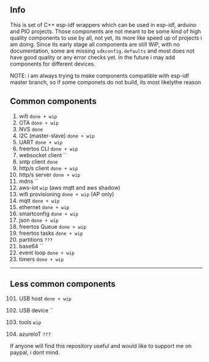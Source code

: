 ## Info
This is set of C++ esp-idf wrappers which can be used in esp-idf, arduino and PIO projects.
Those components are not meant to be some kind of high quality components to use by all, not yet, its more like speed up of projects i am doing.
Since its early stage all components are still WiP, with no documentation, some are missing `sdkconfig.defaults` and most does not have good quality or any error checks yet.
In the future i may add components for different devices.

NOTE: i am always trying to make components compatible with esp-idf master branch, so if some componets do not build, its most likelythe reason

## Common components

1. wifi                 `done + wip`
2. OTA                  `done + wip`
3. NVS                  `done`
4. I2C (master-slave)   `done + wip`
5. UART                 `done + wip`
6. freertos CLI         `done + wip`
7. websocket client     ``
8. sntp client          `done`
9. http/s client        `done + wip`
10. http/s server       `done + wip`
11. mdns                ``
12. aws-iot             `wip` (aws mqtt and aws shadow)
13. wifi provisioning   `done + wip` (AP only)
14. mqtt                `done + wip`
15. ethernet            `done + wip`
16. smartconfig         `done + wip`
17. json                `done + wip`
18. freertos Queue      `done + wip`
19. freertos tasks      `done + wip`
20. partitions          `???`
21. base64              ``
22. event loop          `done + wip`
23. timers              `done + wip`



---

## Less common components
101. USB host            `done + wip`
102. USB device          ``
103. tools               `wip` 

1001. azureIoT            `???`



If anyone will find this repository useful and would like to support me on paypal, i dont mind.
